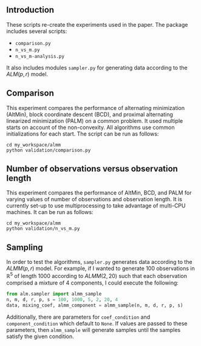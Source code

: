 ## Introduction

These scripts re-create the experiments used in the paper. The package includes several scripts:

- `comparison.py`
- `n_vs_m.py`
- `n_vs_m-analysis.py`

It also includes modules `sampler.py` for generating data according to the $`ALM(p, r)`$ model.

## Comparison

This experiment compares the performance of alternating minimization (AltMin), block coordinate descent (BCD), and 
proximal alternating linearized minimization (PALM) on a common problem. It used multiple starts on account of the 
non-convexity. All algorithms use common initializations for each start. The script can be run as follows:

```
cd my_workspace/almm
python validation/comparison.py
```

## Number of observations versus observation length

This experiment compares the performance of AltMin, BCD, and PALM for varying values of number of observations and 
observation length. It is currently set-up to use multiprocessing to take advantage of multi-CPU machines. It can be run
as follows:

```
cd my_workspace/almm
python validation/n_vs_m.py
```

## Sampling

In order to test the algorithms, `sampler.py` generates data according to the $`ALMM(p, r)`$ model. For example, if I
wanted to generate $`100`$ observations in $`\mathbb{R}^5`$ of length $`1000`$ according to $`ALMM(2, 20)`$ such that
each observation comprised a mixture of $`4`$ components, I could execute the following:

```python
from alm.sampler import almm_sample
n, m, d, r, p, s = 100, 1000, 5, 2, 20, 4
data, mixing_coef, almm_component = almm_sample(n, m, d, r, p, s)
```

Additionally, there are parameters for `coef_condition` and `component_condition` which default to `None`. If values
are passed to these parameters, then `almm_sample` will generate samples until the samples satisfy the given condition.
